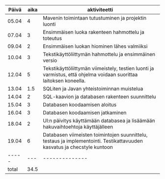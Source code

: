 Päivä | aika | aktiviteetti
----- | ---- | ------------
05.04 | 4 | Mavenin toimintaan tutustuminen ja projektin luonti
07.04 | 3 | Ensimmäisen luoka rakenteen hahmottelu ja toteutus
09.04 | 2 | Ensimmäisen luokan hiominen lähes valmiiksi
10.04 | 3 | Tekstikäyttöliittymän hahmottelu ja ensimmäinen versio
12.04 | 5 | Tekstikäyttöliittymän viimeistely, testien luonti ja varmistus, että ohjelma voidaan suorittaa laitoksen koneella.
13.04 | 1.5| SQLiten ja Javan yhteistoiminnan muistelua
14.04 | 2 | SQL-kaavion ja databasen rakenteen suunnittelu
15.04 | 3 | Databasen koodaamisen aloitus
16.04 | 3 | Databasen koodaamisen jatkaminen
18.04 | 2 | UI:n päivitys käyttämään databasea ja lisäämään hakuvaihtoehtoja käyttäjälleen
19.04 | 6 | Databasen viimeisten toimintojen suunnittelu, testaus ja implementointi. Testikattavuuden kasvatus ja checstyle kuntoon
----- | --- | --------------
total | 34.5 |
